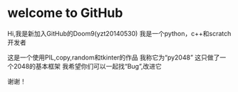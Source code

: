 # welcome to GitHub
Hi,我是新加入GitHub的Doom9(yzt20140530)
我是一个python，c++和scratch开发者


这是一个使用PIL,copy,random和tkinter的作品
我称它为“py2048”
这只做了一个2048的基本框架
我希望你们可以一起找“Bug”,改进它


谢谢！